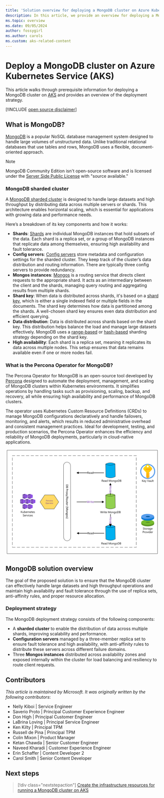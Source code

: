 ```yaml
---
title: 'Solution overview for deploying a MongoDB cluster on Azure Kubernetes Service (AKS)'
description: In this article, we provide an overview for deploying a MongoDB cluster on AKS.
ms.topic: overview
ms.date: 09/05/2024
author: fossygirl
ms.author: carols
ms.custom: aks-related-content
---
```


# Deploy a MongoDB cluster on Azure Kubernetes Service (AKS)

This article walks through prerequisite information for deploying a MongoDB cluster on [AKS](what-is-aks.md) and provides an overview of the deployment strategy.

[!INCLUDE [open source disclaimer](./includes/open-source-disclaimer.md)]
## What is MongoDB?

[MongoDB](https://www.mongodb.com/) is a popular NoSQL database management system designed to handle large volumes of unstructured data. Unlike traditional relational databases that use tables and rows, MongoDB uses a flexible, document-oriented approach.

> [!NOTE]
> MongoDB Community Edition isn't open-source software and is licensed under the [Server Side Public License](https://en.wikipedia.org/wiki/Server_Side_Public_License) with "source available."

### MongoDB sharded cluster

A [MongoDB sharded cluster](https://www.mongodb.com/docs/manual/core/sharded-cluster-components/) is designed to handle large datasets and high throughput by distributing data across multiple servers or shards. This architecture enables horizontal scaling, which is essential for applications with growing data and performance needs. 

Here’s a breakdown of its key components and how it works:

* **Shards**: [Shards](https://www.mongodb.com/docs/manual/core/sharded-cluster-shards/) are individual MongoDB instances that hold subsets of the data. Each shard is a replica set, or a group of MongoDB instances that replicate data among themselves, ensuring high availability and fault tolerance.
* **Config servers**: [Config servers](https://www.mongodb.com/docs/manual/core/sharded-cluster-config-servers/) store metadata and configuration settings for the sharded cluster. They keep track of the cluster’s data distribution and routing information. There are typically three config servers to provide redundancy.
* **Mongos instances**: [Mongos](https://www.mongodb.com/docs/manual/core/sharded-cluster-query-router/) is a routing service that directs client requests to the appropriate shard. It acts as an intermediary between the client and the shards, managing query routing and aggregating results from multiple shards.
* **Shard key**: When data is distributed across shards, it's based on a [shard key](https://www.mongodb.com/docs/manual/core/sharding-shard-key/), which is either a single indexed field or multiple fields in the documents. The shard key determines how data is partitioned among the shards. A well-chosen shard key ensures even data distribution and efficient querying.
* **Data distribution**: Data is distributed across shards based on the shard key. This distribution helps balance the load and manage large datasets effectively. MongoDB uses a [range-based](https://www.mongodb.com/docs/manual/core/ranged-sharding/) or [hash-based](https://www.mongodb.com/docs/manual/core/hashed-sharding/) sharding strategy depending on the shard key.
* **High availability**: Each shard is a replica set, meaning it replicates its data across multiple nodes. This setup ensures that data remains available even if one or more nodes fail.

### What is the Percona Operator for MongoDB?

The Percona Operator for MongoDB is an open-source tool developed by [Percona](https://www.percona.com/) designed to automate the deployment, management, and scaling of MongoDB clusters within Kubernetes environments. It simplifies operations by handling tasks such as provisioning, scaling, backup, and recovery, all while ensuring high availability and performance of MongoDB clusters.

The operator uses Kubernetes Custom Resource Definitions (CRDs) to manage MongoDB configurations declaratively and handle failovers, monitoring, and alerts, which results in reduced administrative overhead and consistent management practices. Ideal for development, testing, and production scenarios, the Percona Operator enhances the efficiency and reliability of MongoDB deployments, particularly in cloud-native applications.

![MongoDB Cluster](../aks/media/mongodb-overview/mongodb-shared-cluster.png)

## MongoDB solution overview

The goal of the proposed solution is to ensure that the MongoDB cluster can effectively handle large datasets and high throughput operations and maintain high availability and fault tolerance through the use of replica sets, anti-affinity rules, and proper resource allocation.

### Deployment strategy

The MongoDB deployment strategy consists of the following components:

* A **sharded cluster** to enable the distribution of data across multiple shards, improving scalability and performance.
* **Configuration servers** managed by a three-member replica set to ensure fault tolerance and high availability, with anti-affinity rules to distribute these servers across different failure domains.
* Three **Mongos instances** distributed across availability zones and exposed internally within the cluster for load balancing and resiliency to route client requests.

## Contributors

*This article is maintained by Microsoft. It was originally written by the following contributors*:

* Nelly Kiboi | Service Engineer
* Saverio Proto | Principal Customer Experience Engineer
* Don High | Principal Customer Engineer
* LaBrina Loving | Principal Service Engineer
* Ken Kilty | Principal TPM
* Russell de Pina | Principal TPM
* Colin Mixon | Product Manager
* Ketan Chawda | Senior Customer Engineer
* Naveed Kharadi | Customer Experience Engineer
* Erin Schaffer | Content Developer 2
* Carol Smith | Senior Content Developer

## Next steps

> [!div class="nextstepaction"]
> [Create the infrastructure resources for running a MongoDB cluster on AKS](./create-mongodb-infrastructure.md)